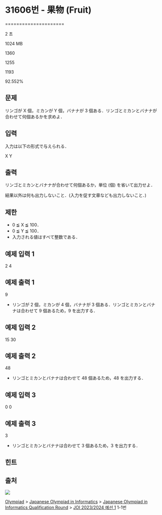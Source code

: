 # 31606번 - 果物 (Fruit)


=====================

2 초

1024 MB

1360

1255

1193

92.552%

문제
--

リンゴが X 個，ミカンが Y 個，バナナが 3 個ある．リンゴとミカンとバナナが合わせて何個あるかを求めよ．

입력
--

入力は以下の形式で与えられる．

X
Y

출력
--

リンゴとミカンとバナナが合わせて何個あるか，単位 (個) を省いて出力せよ．

結果以外は何も出力しないこと．(入力を促す文章なども出力しないこと．)

제한
--

*   0 ≦ X ≦ 100．
*   0 ≦ Y ≦ 100．
*   入力される値はすべて整数である．

예제 입력 1
-------

2
4

예제 출력 1
-------

9

*   リンゴが 2 個，ミカンが 4 個，バナナが 3 個ある．リンゴとミカンとバナナは合わせて 9 個あるため，9 を出力する．

예제 입력 2
-------

15
30

예제 출력 2
-------

48

*   リンゴとミカンとバナナは合わせて 48 個あるため，48 を出力する．

예제 입력 3
-------

0
0

예제 출력 3
-------

3

*   リンゴとミカンとバナナは合わせて 3 個あるため，3 を出力する．

힌트
--

출처
--

[![](https://licensebuttons.net/l/by-sa/4.0/88x31.png)](https://creativecommons.org/licenses/by-sa/4.0/)

[Olympiad](/category/2) > [Japanese Olympiad in Informatics](/category/100) > [Japanese Olympiad in Informatics Qualification Round](/category/101) > [JOI 2023/2024 예선 1](/category/detail/4174) 1-1번